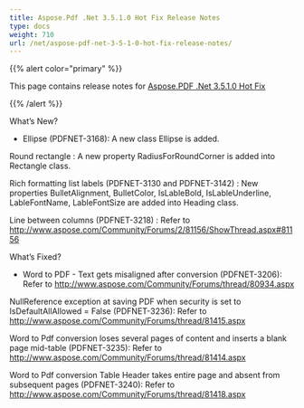 ```yaml
---
title: Aspose.Pdf .Net 3.5.1.0 Hot Fix Release Notes
type: docs
weight: 710
url: /net/aspose-pdf-net-3-5-1-0-hot-fix-release-notes/
---
```


{{% alert color="primary" %}} 

This page contains release notes for [Aspose.PDF .Net 3.5.1.0 Hot Fix](http://www.aspose.com/downloads/pdf/net/new-releases/aspose.pdf-.net-3.5.1.0-hot-fix/)

{{% /alert %}} 

What’s New?

- Ellipse (PDFNET-3168): A new class 
  Ellipse is added.

Round rectangle : A new property 
RadiusForRoundCorner is added into Rectangle class.

Rich formatting list labels (PDFNET-3130 and PDFNET-3142) :
New properties BulletAlignment, BulletColor, IsLableBold, 
IsLableUnderline, LableFontName, LableFontSize are added into Heading class.

Line between columns (PDFNET-3218) : Refer 
to <http://www.aspose.com/Community/Forums/2/81156/ShowThread.aspx#81156>

What’s Fixed?

- Word to PDF - Text gets misaligned after conversion (PDFNET-3206): 
  Refer to <http://www.aspose.com/Community/Forums/thread/80934.aspx>

NullReference exception at saving PDF when security is set to 
IsDefaultAllAllowed = False (PDFNET-3236): Refer to 
<http://www.aspose.com/Community/Forums/thread/81415.aspx>

Word to Pdf conversion loses several pages of content and inserts a blank page 
mid-table (PDFNET-3235): 
Refer to <http://www.aspose.com/Community/Forums/thread/81414.aspx>

Word to Pdf conversion Table Header takes entire page and absent from 
subsequent pages (PDFNET-3240): 
Refer to <http://www.aspose.com/Community/Forums/thread/81418.aspx>
